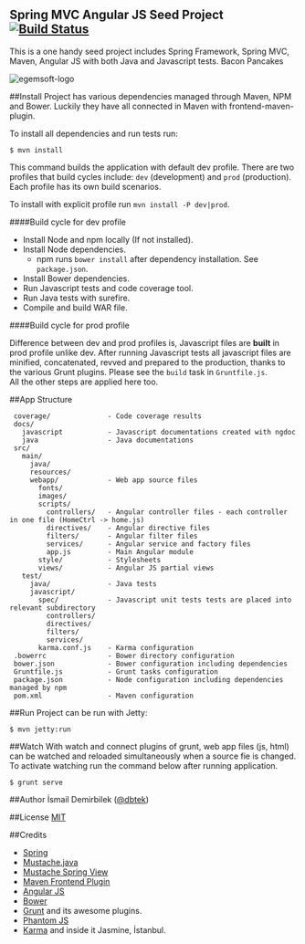 Spring MVC Angular JS Seed Project [![Build Status](https://travis-ci.org/egemsoft/spring-mvc-angular.svg?branch=master)](https://travis-ci.org/egemsoft/spring-mvc-angular)
-----------------------

This is a one handy seed project includes Spring Framework, Spring MVC, Maven, Angular JS with both Java and Javascript tests. Bacon Pancakes

![egemsoft-logo](http://egemsoft.net/images/logo.png)

##Install
Project has various dependencies managed through Maven, NPM and Bower. Luckily they have all connected in Maven with frontend-maven-plugin.

To install all dependencies and run tests run:
```
$ mvn install
```
This command builds the application with default dev profile.
There are two profiles that build cycles include: `dev` (development) and `prod` (production). Each profile has its own build scenarios.

To install with explicit profile run `mvn install -P dev|prod`.

####Build cycle for dev profile

- Install Node and npm locally (If not installed).
- Install Node dependencies.
  - npm runs `bower install` after dependency installation. See `package.json`.
- Install Bower dependencies.
- Run Javascript tests and code coverage tool.
- Run Java tests with surefire.
- Compile and build WAR file.

####Build cycle for prod profile  

Difference between dev and prod profiles is, Javascript files are **built** in prod profile unlike dev. After running Javascript tests all javascript files are minified, concatenated, revved and prepared to the production, thanks to the various Grunt plugins. Please see the `build` task in `Gruntfile.js`.  
All the other steps are applied here too.

##App Structure
```
 coverage/              - Code coverage results
 docs/
   javascript           - Javascript documentations created with ngdoc
   java                 - Java documentations
 src/
   main/
     java/
     resources/
     webapp/            - Web app source files
       fonts/
       images/
       scripts/
         controllers/   - Angular controller files - each controller in one file (HomeCtrl -> home.js)
         directives/    - Angular directive files
         filters/       - Angular filter files
         services/      - Angular service and factory files
         app.js         - Main Angular module
       style/           - Stylesheets
       views/           - Angular JS partial views
   test/
     java/              - Java tests
     javascript/
       spec/            - Javascript unit tests tests are placed into relevant subdirectory
         controllers/
         directives/
         filters/
         services/
       karma.conf.js    - Karma configuration
 .bowerrc               - Bower directory configuration
 bower.json             - Bower configuration including dependencies
 Gruntfile.js           - Grunt tasks configuration
 package.json           - Node configuration including dependencies managed by npm
 pom.xml                - Maven configuration
```

##Run
Project can be run with Jetty:
```
$ mvn jetty:run
```

##Watch
With watch and connect plugins of grunt, web app files (js, html) can be watched and reloaded simultaneously when a source fie is changed.
To activate watching run the command below after running application.  
```
$ grunt serve
```

##Author
İsmail Demirbilek ([@dbtek](http://twitter.com/dbtek))  

##License
[MIT](http://opensource.org/licenses/MIT)

##Credits

- [Spring](http://spring.io)
- [Mustache.java](https://github.com/spullara/mustache.java)
- [Mustache Spring View](https://github.com/sps/mustache-spring-view)
- [Maven Frontend Plugin](https://github.com/eirslett/frontend-maven-plugin)
- [Angular JS](http://angularjs.org)
- [Bower](http://bower.io)
- [Grunt](http://gruntjs.com) and its awesome plugins.
- [Phantom JS](http://phantomjs.org/)
- [Karma](http://karma-runner.github.io/0.12/index.html) and inside it Jasmine, İstanbul.
